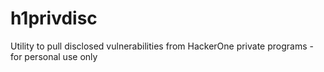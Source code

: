 # h1privdisc
Utility to pull disclosed vulnerabilities from HackerOne private programs - for personal use only
